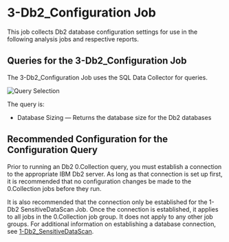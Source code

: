 # 3-Db2_Configuration Job

This job collects Db2 database configuration settings for use in the following analysis jobs and
respective reports.

## Queries for the 3-Db2_Configuration Job

The 3-Db2_Configuration Job uses the SQL Data Collector for queries.

![Query Selection](/img/product_docs/accessanalyzer/solutions/databases/postgresql/collection/configurationquery.webp)

The query is:

- Database Sizing — Returns the database size for the Db2 databases

## Recommended Configuration for the Configuration Query

Prior to running an Db2 0.Collection query, you must establish a connection to the appropriate IBM
Db2 server. As long as that connection is set up first, it is recommended that no configuration
changes be made to the 0.Collection jobs before they run.

It is also recommended that the connection only be established for the 1-Db2 SensitiveDataScan Job.
Once the connection is established, it applies to all jobs in the 0.Collection job group. It does
not apply to any other job groups. For additional information on establishing a database connection,
see [1-Db2_SensitiveDataScan](/docs/accessanalyzer/12.0/solutions/databases/db2/collection/db2-sensitivedatascan.md).
